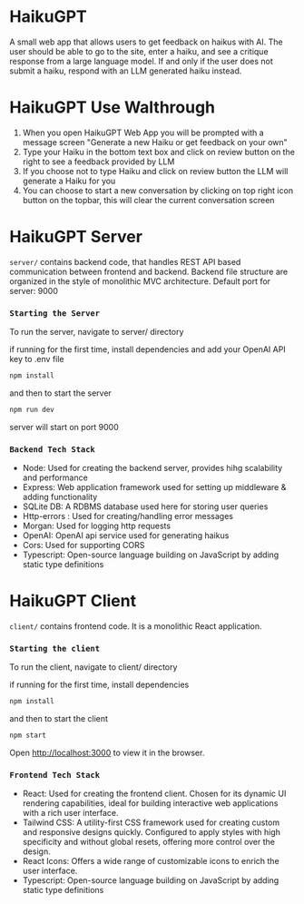 # HaikuGPT

A small web app that allows users to get feedback on haikus with AI. The user should be able to go to the site, enter a haiku, and see a critique response from a large language model. If and only if the user does not submit a haiku, respond with an LLM generated haiku instead.

# HaikuGPT Use Walthrough

1. When you open HaikuGPT Web App you will be prompted with a message screen "Generate a new Haiku or get feedback on your own"
2. Type your Haiku in the bottom text box and click on review button on the right to see a feedback provided by LLM
3. If you choose not to type Haiku and click on review button the LLM will generate a Haiku for you
4. You can choose to start a new conversation by clicking on top right icon button on the topbar, this will clear the current conversation screen


# HaikuGPT Server

`server/` contains backend code, that handles REST API based communication between frontend and backend. Backend file structure are organized in the style of monolithic MVC architecture. Default port for server: 9000

### `Starting the Server`

To run the server, navigate to server/ directory

if running for the first time, install dependencies and add your OpenAI API key to .env file

```bash
npm install
```

and then to start the server

```bash
npm run dev
```

server will start on port 9000

### `Backend Tech Stack`

- Node: Used for creating the backend server, provides hihg scalability and performance
- Express: Web application framework used for setting up middleware & adding functionality
- SQLite DB: A RDBMS database used here for storing user queries
- Http-errors : Used for creating/handling error messages
- Morgan: Used for logging http requests
- OpenAI: OpenAI api service used for generating haikus
- Cors: Used for supporting CORS
- Typescript: Open-source language building on JavaScript by adding static type definitions

# HaikuGPT Client

`client/` contains frontend code. It is a monolithic React application.

### `Starting the client`

To run the client, navigate to client/ directory

if running for the first time, install dependencies

```bash
npm install
```

and then to start the client

```bash
npm start
```

Open [http://localhost:3000](http://localhost:3000) to view it in the browser.

### `Frontend Tech Stack`

- React: Used for creating the frontend client. Chosen for its dynamic UI rendering capabilities, ideal for building interactive web applications with a rich user interface.
- Tailwind CSS: A utility-first CSS framework used for creating custom and responsive designs quickly. Configured to apply styles with high specificity and without global resets, offering more control over the design.
- React Icons: Offers a wide range of customizable icons to enrich the user interface.
- Typescript: Open-source language building on JavaScript by adding static type definitions
